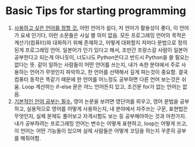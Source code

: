 # Basic Tips for starting programming
1. <u>사용하고 싶은 언어를 정할 것.</u> 어떤 언어가 쉽다, 저 언어가 활용성이 좋다, 이 언어가 요새 인기다, 이런 소문들은 사실 별 의미 없음. 모든 프로그래밍 언어의 목적은 계산기(컴퓨터)와 대화하기 위해 존재하고, 어떻게 대화할지 저마다 문법으로 정의된게 프로그래밍 언어. 일본어가 인기 있다고 해서, 조만간 프랑스갈 사람이 일본어 공부한다고 되는게 아니듯이, 너도나도 Python쓴다고 반드시 Python을 쓸 필요는 없다는 뜻. 같이 일하는 사람들이 어떤 언어를 쓰는지, 내가 속한 분야에서 주로 사용하는 언어가 무엇인지 파악하고, 한 언어를 선택해서 깊게 파는것이 중요함. 결국 컴퓨터 동작은 똑같기 때문에 한 언어를 어느정도 공부하면 다른 언어 보는것은 쉬움. Loop 계산하는 if-else 문은 어느 언어든지 있고, 조건문 for가 없는 언어는 없음.
2. <u>기본적인 언어 공부는 필수.</u> 영어 논문을 보려면 영단어를 외우고, 영어 문법을 공부하고, 실용적으로 영어를 어떻게 사용하는지, 내 분야에서 자주쓰는 구문, 표현법은 무엇인지, 실제 문제도 풀어보고 자격시험도 보는 등 공부해야하는 것과 마찬가지. 내가 공부하려는 프로그래밍 언어는 변수는 어떻게 표현하고, loop는 어떻게 쓰고, 이 언어는 어떤 기능들이 있으며 실제 사람들은 어떻게 코딩을 하는지 꾸준히 공부를 해줘야함.
